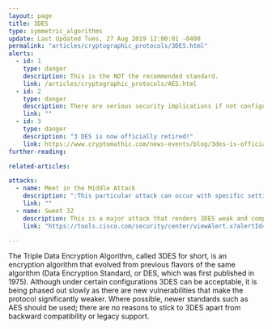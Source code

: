 ```yaml
---
layout: page
title: 3DES
type: symmetric_algorithms
update: Last Updated Tues, 27 Aug 2019 12:00:01 -0400
permalink: "articles/cryptographic_protocols/3DES.html"
alerts:
  - id: 1
    type: danger
    description: This is the NOT the recommended standard.
    link: /articles/cryptographic_protocols/AES.html
  - id: 2
    type: danger
    description: There are serious security implications if not configured properly!
    link: ""
  - id: 3
    type: danger
    description: "3 DES is now officially retired!"
    link: https://www.cryptomathic.com/news-events/blog/3des-is-officially-being-retired
further-reading:

related-articles:

attacks:
  - name: Meet in the Middle Attack
    description: ":This particular attack can occur with specific settings in which DES could operate (keying option 1)."
    link: ""
  - name: Sweet 32
    description: This is a major attack that renders 3DES weak and compromises the security entirely. But like mentioned before, there are ways to mitigate and still use 3DES. OpenSSL does not include 3DES per default since version 1.1.0 (August 2016), and considers it a "weak cipher". Cisco's advisory on Sweet32:"
    link: "https://tools.cisco.com/security/center/viewAlert.x?alertId=48625"

---
```

The Triple Data Encryption Algorithm, called 3DES for short, is an encryption algorithm that evolved from previous flavors of the same algorithm (Data Encryption Standard, or DES, which was first published in 1975). Although under certain configurations 3DES can be acceptable, it is being phased out slowly as there are new vulnerabilities that make the protocol significantly weaker. Where possible, newer standards such as AES should be used; there are no reasons to stick to 3DES apart from backward compatibility or legacy support.
